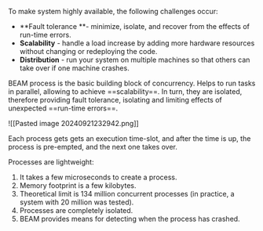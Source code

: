 To make system highly available, the following challenges occur:
* **Fault tolerance **- minimize, isolate, and recover from the effects of run-time
errors.
* **Scalability** - handle a load increase by adding more hardware resources without
changing or redeploying the code.
* **Distribution** - run your system on multiple machines so that others can take
over if one machine crashes.

BEAM process is the basic building block of concurrency. Helps to run tasks in parallel, allowing to achieve ==scalability==. In turn, they are isolated, therefore providing fault tolerance, isolating and limiting effects of unexpected ==run-time errors==.

![[Pasted image 20240921232942.png]]

Each process gets gets an execution time-slot, and after the time is up, the process is pre-empted, and the next one takes over.

Processes are lightweight:
1. It takes a few microseconds to create a process.
2. Memory footprint is a few kilobytes.
3. Theoretical limit is 134 million concurrent processes (in practice, a system with 20 million was tested).
4. Processes are completely isolated.
5. BEAM provides means for detecting when the process has crashed.

